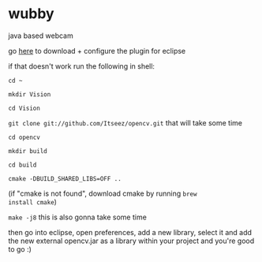 # wubby
java based webcam


go [here](http://docs.opencv.org/3.0-beta/doc/tutorials/introduction/java_eclipse/java_eclipse.html) to download + configure the plugin for eclipse

if that doesn't work run the following in shell:

<code>cd ~</code> 


<code>mkdir Vision</code>


<code>cd Vision</code>


<code>git clone git://github.com/Itseez/opencv.git</code>
that will take some time


<code>cd opencv</code>


<code>mkdir build</code>


<code>cd build</code>


<code>cmake -DBUILD_SHARED_LIBS=OFF ..</code>

(if "cmake is not found", download cmake by running <code>brew install cmake</code>)


<code>make -j8</code>
this is also gonna take some time


then go into eclipse, open preferences, add a new library, select it and add the new external opencv.jar as a library within your project and you're good to go :)


